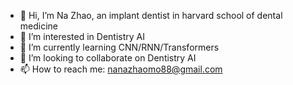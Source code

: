 - 👋 Hi, I’m Na Zhao, an implant dentist in harvard school of dental medicine
- 👀 I’m interested in Dentistry AI
- 🌱 I’m currently learning CNN/RNN/Transformers
- 💞️ I’m looking to collaborate on Dentistry AI
- 📫 How to reach me: nanazhaomo88@gmail.com

<!---
nazhao-ai/nazhao-ai is a ✨ special ✨ repository because its `README.md` (this file) appears on your GitHub profile.
You can click the Preview link to take a look at your changes.
--->
